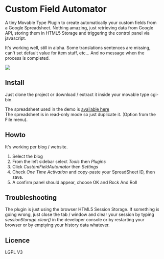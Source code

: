 
# Custom Field Automator 

A tiny Movable Type Plugin to create automatically your custom fields from 
a Google Spreadsheet. Nothing amazing, just retrieving data from Google API, 
storing them in HTML5 Storage and triggering the control panel via javascript.

It's working well, still in alpha. Some translations sentences are missing, can't set 
default value for item stuff, etc... And no message when the process is completed.

[![](http://img.youtube.com/vi/cIKjVE96_S8/0.jpg)](https://www.youtube.com/watch?v=cIKjVE96_S8)

## Install

Just clone the project or download / extract it inside your movable type cgi-bin.

The spreadsheet used in the demo is [available here](https://docs.google.com/spreadsheets/d/15cetnUS8m0ud3iCGuHo5bDEEGzXq0Vl45CF7_G0iFIE/edit?usp=sharing)  
The spreadsheet is in read-only mode so just duplicate it. (Option from the File menu).


## Howto

It's working per blog / website.

1. Select the blog
2. From the left sidebar select _Tools_ then _Plugins_
3. Click _CustomFieldAutomator_ then _Settings_
4. Check _One Time Activation_ and copy-paste your SpreadSheet ID, then save.
5. A confirm panel should appear, choose OK and Rock And Roll

## Troubleshooting

The plugin is just using the browser HTML5 Session Storage. If something is going 
wrong, just close the tab / window and clear your session by typing _sessionStorage.clear()_ 
in the developer console or by restarting your browser or by emptying your history data 
whatever.

## Licence
LGPL V3